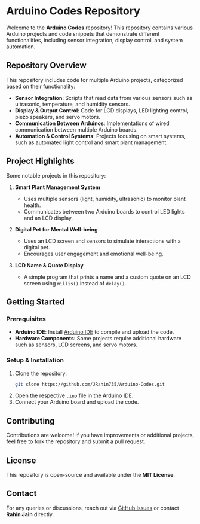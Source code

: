 # Arduino Codes Repository

Welcome to the **Arduino Codes** repository! This repository contains various Arduino projects and code snippets that demonstrate different functionalities, including sensor integration, display control, and system automation.

## Repository Overview
This repository includes code for multiple Arduino projects, categorized based on their functionality:
- **Sensor Integration**: Scripts that read data from various sensors such as ultrasonic, temperature, and humidity sensors.
- **Display & Output Control**: Code for LCD displays, LED lighting control, piezo speakers, and servo motors.
- **Communication Between Arduinos**: Implementations of wired communication between multiple Arduino boards.
- **Automation & Control Systems**: Projects focusing on smart systems, such as automated light control and smart plant management.

## Project Highlights
Some notable projects in this repository:
1. **Smart Plant Management System**
   - Uses multiple sensors (light, humidity, ultrasonic) to monitor plant health.
   - Communicates between two Arduino boards to control LED lights and an LCD display.

2. **Digital Pet for Mental Well-being**
   - Uses an LCD screen and sensors to simulate interactions with a digital pet.
   - Encourages user engagement and emotional well-being.

3. **LCD Name & Quote Display**
   - A simple program that prints a name and a custom quote on an LCD screen using `millis()` instead of `delay()`.

## Getting Started
### Prerequisites
- **Arduino IDE**: Install [Arduino IDE](https://www.arduino.cc/en/software) to compile and upload the code.
- **Hardware Components**: Some projects require additional hardware such as sensors, LCD screens, and servo motors.

### Setup & Installation
1. Clone the repository:
   ```sh
   git clone https://github.com/JRahin735/Arduino-Codes.git
   ```
2. Open the respective `.ino` file in the Arduino IDE.
3. Connect your Arduino board and upload the code.

## Contributing
Contributions are welcome! If you have improvements or additional projects, feel free to fork the repository and submit a pull request.

## License
This repository is open-source and available under the **MIT License**.

## Contact
For any queries or discussions, reach out via [GitHub Issues](https://github.com/JRahin735/Arduino-Codes/issues) or contact **Rahin Jain** directly.

